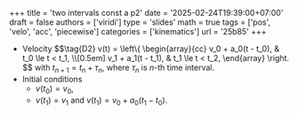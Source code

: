 +++
title = 'two intervals const a p2'
date = '2025-02-24T19:39:00+07:00'
draft = false
authors = ['viridi']
type = 'slides'
math = true
tags = ['pos', 'velo', 'acc', 'piecewise']
categories = ['kinematics']
url = '25b85'
+++

+ Velocity
$$\tag{D2}
v(t) = \left\\{
\begin{array}{cc}
v_0 + a_0(t - t_0), & t_0 \le t < t_1, \\\\[0.5em]
v_1 + a_1(t - t_1), & t_1 \le t < t_2,
\end{array}
\right.
$$
with $t_{n+1} = t_n + \tau_n$, where $\tau_n$ is $n$-th time interval.
+ Initial conditions
  - $v(t_0) = v_0$,
  - $v(t_1) = v_1$ and $v(t_1) = v_0 + a_0(t_1 - t_0)$.
